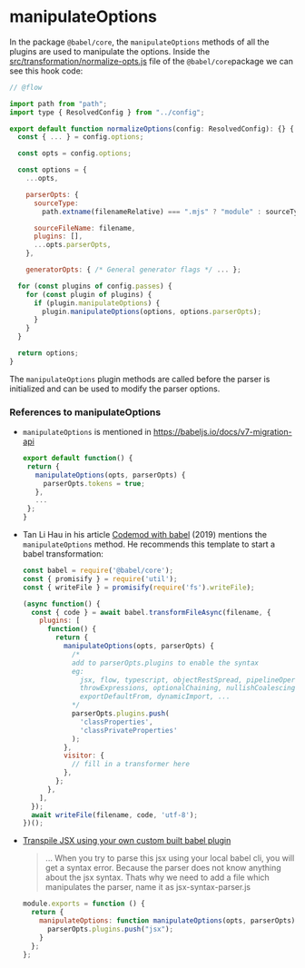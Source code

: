 # manipulateOptions

In the package `@babel/core`, the `manipulateOptions` methods of all the plugins are used to manipulate the options.
Inside the [src/transformation/normalize-opts.js](https://github.com/ULL-ESIT-PL/babel-tanhauhau/blob/master/packages/babel-core/src/transformation/normalize-opts.js#L61-L67) file  of the `@babel/core`package we can see this hook code:

```js
// @flow

import path from "path";
import type { ResolvedConfig } from "../config";

export default function normalizeOptions(config: ResolvedConfig): {} {
  const { ... } = config.options;

  const opts = config.options;

  const options = {
    ...opts,

    parserOpts: {
      sourceType:
        path.extname(filenameRelative) === ".mjs" ? "module" : sourceType,

      sourceFileName: filename,
      plugins: [],
      ...opts.parserOpts,
    },

    generatorOpts: { /* General generator flags */ ... };

  for (const plugins of config.passes) {
    for (const plugin of plugins) {
      if (plugin.manipulateOptions) {
        plugin.manipulateOptions(options, options.parserOpts);
      }
    }
  }

  return options;
}
```

The `manipulateOptions` plugin methods are called before the parser is initialized and can be used to modify the parser options.


### References to manipulateOptions

* `manipulateOptions` is mentioned in https://babeljs.io/docs/v7-migration-api
  ```js
  export default function() {
   return {
     manipulateOptions(opts, parserOpts) {
       parserOpts.tokens = true;
     },
     ...
   };
  }
  ```
* Tan Li Hau in his article [Codemod with babel](https://lihautan.com/codemod-with-babel/) (2019) mentions the `manipulateOptions` method. He recommends this template to start a babel transformation:

  ```js
  const babel = require('@babel/core');
  const { promisify } = require('util');
  const { writeFile } = promisify(require('fs').writeFile);

  (async function() {
    const { code } = await babel.transformFileAsync(filename, {
      plugins: [
        function() {
          return {
            manipulateOptions(opts, parserOpts) {
              /*
              add to parserOpts.plugins to enable the syntax
              eg: 
                jsx, flow, typescript, objectRestSpread, pipelineOperator, 
                throwExpressions, optionalChaining, nullishCoalescingOperator, 
                exportDefaultFrom, dynamicImport, ...
              */
              parserOpts.plugins.push(
                'classProperties',
                'classPrivateProperties'
              );
            },
            visitor: {
              // fill in a transformer here
            },
          };
        },
      ],
    });
    await writeFile(filename, code, 'utf-8');
  })();
  ```
* [Transpile JSX using your own custom built babel plugin](https://dev.to/pulkitnagpal/transpile-jsx-using-your-own-custom-built-babel-plugin-4888)

  > ... When you try to parse this jsx using your local babel cli, you will get a syntax error. Because the parser does not know anything about the jsx syntax.
  > Thats why we need to add a file which manipulates the parser, name it as jsx-syntax-parser.js
  ```js
  module.exports = function () {
    return {
      manipulateOptions: function manipulateOptions(opts, parserOpts) {
        parserOpts.plugins.push("jsx");
      }
    };
  };
  ```